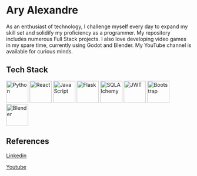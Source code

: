 # Ary Alexandre 
As an enthusiast of technology, I challenge myself every day to expand my skill set and solidify my proficiency as a programmer. My repository includes numerous Full Stack projects. I also love developing video games in my spare time, currently using Godot and Blender. My YouTube channel is available for curious minds.

## Tech Stack
<p align="left">
  <img alt="Python" src="https://upload.wikimedia.org/wikipedia/commons/c/c3/Python-logo-notext.svg" width="60" height="60"/>
  <img alt="React" src="https://upload.wikimedia.org/wikipedia/commons/a/a7/React-icon.svg" width="60" height="60"/>
  <img alt="JavaScript" src="https://upload.wikimedia.org/wikipedia/commons/6/6a/JavaScript-logo.png" width="60" height="60"/>
  <img alt="Flask" src="https://upload.wikimedia.org/wikipedia/commons/3/3c/Flask_logo.svg" width="60" height="60"/>
  <img alt="SQLAlchemy" src="https://upload.wikimedia.org/wikipedia/en/6/6e/SQLAlchemy_logo.png" width="60" height="60"/>
  <img alt="JWT" src="https://jwt.io/img/logo-asset.svg" width="60" height="60"/>
  <img alt="Bootstrap" src="https://upload.wikimedia.org/wikipedia/commons/b/b2/Bootstrap_logo.svg" width="60" height="60"/>
  <img alt="Blender" src="https://upload.wikimedia.org/wikipedia/commons/7/74/Blender_logo_no_text.png" width="60" height="60"/>
</p>

## References

[Linkedin](https://www.linkedin.com/in/ary-alexandre-pallas-urencio-4226a0171)

[Youtube](https://www.youtube.com/@TheGamePhylosofer)
